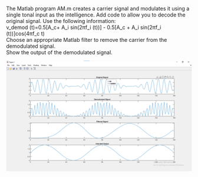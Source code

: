The Matlab program AM.m creates a carrier signal and modulates it using a single tonal input as the intelligence.  Add code to allow you to decode the original signal.  Use the following information:
<br>
v_demod (t)=0.5[A_c+ A_i sin(2πf_i (t))] - 0.5[A_c + A_i sin(2πf_i (t))]cos⁡(4πf_c t) 
<br>
Choose an appropriate Matlab filter to remove the carrier from the demodulated signal.
<br>
Show the output of the demodulated signal.
<br>

![Output](CGlynn_Assignment2_Pic.png)

